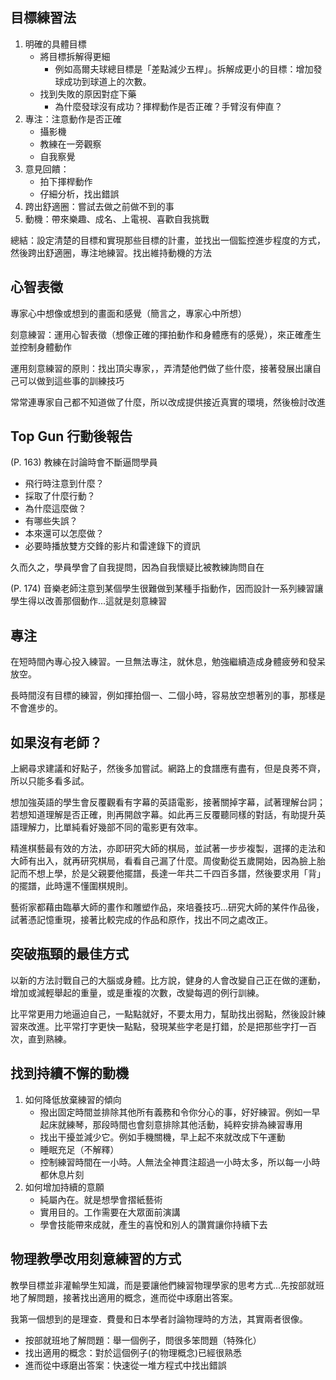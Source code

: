 ## 目標練習法

1. 明確的具體目標
   - 將目標拆解得更細
      - 例如高爾夫球總目標是「差點減少五桿」。拆解成更小的目標：增加發球成功到球道上的次數。
   - 找到失敗的原因對症下藥
      - 為什麼發球沒有成功？揮桿動作是否正確？手臂沒有伸直？
2. 專注：注意動作是否正確
   - 攝影機
   - 教練在一旁觀察
   - 自我察覺
3. 意見回饋：
   - 拍下揮桿動作
   - 仔細分析，找出錯誤
4. 跨出舒適圈：嘗試去做之前做不到的事
5. 動機：帶來樂趣、成名、上電視、喜歡自我挑戰

總結：設定清楚的目標和實現那些目標的計畫，並找出一個監控進步程度的方式，然後跨出舒適圈，專注地練習。找出維持動機的方法

## 心智表徵

專家心中想像或想到的畫面和感覺（簡言之，專家心中所想）

刻意練習：運用心智表徵（想像正確的揮拍動作和身體應有的感覺），來正確產生並控制身體動作

運用刻意練習的原則：找出頂尖專家，，弄清楚他們做了些什麼，接著發展出讓自己可以做到這些事的訓練技巧

常常連專家自己都不知道做了什麼，所以改成提供接近真實的環境，然後檢討改進

## Top Gun 行動後報告

(P. 163) 教練在討論時會不斷逼問學員
   - 飛行時注意到什麼？
   - 採取了什麼行動？
   - 為什麼這麼做？
   - 有哪些失誤？
   - 本來還可以怎麼做？
   - 必要時播放雙方交鋒的影片和雷達錄下的資訊

久而久之，學員學會了自我提問，因為自我懷疑比被教練詢問自在

(P. 174) 音樂老師注意到某個學生很難做到某種手指動作，因而設計一系列練習讓學生得以改善那個動作...這就是刻意練習

## 專注

在短時間內專心投入練習。一旦無法專注，就休息，勉強繼續造成身體疲勞和發呆放空。

長時間沒有目標的練習，例如揮拍個一、二個小時，容易放空想著別的事，那樣是不會進步的。

## 如果沒有老師？

上網尋求建議和好點子，然後多加嘗試。網路上的食譜應有盡有，但是良莠不齊，所以只能多看多試。

想加強英語的學生會反覆觀看有字幕的英語電影，接著關掉字幕，試著理解台詞；若想知道理解是否正確，則再開啟字幕。如此再三反覆聽同樣的對話，有助提升英語理解力，比單純看好幾部不同的電影更有效率。

精進棋藝最有效的方法，亦即研究大師的棋局，並試著一步步複製，選擇的走法和大師有出入，就再研究棋局，看看自己漏了什麼。周俊勳從五歲開始，因為臉上胎記而不想上學，於是父親要他擺譜，長達一年共二千四百多譜，然後要求用「背」的擺譜，此時還不懂圍棋規則。

藝術家都藉由臨摹大師的畫作和雕塑作品，來培養技巧...研究大師的某件作品後，試著憑記憶重現，接著比較完成的作品和原作，找出不同之處改正。

## 突破瓶頸的最佳方式

以新的方法討戰自己的大腦或身體。比方說，健身的人會改變自己正在做的運動，增加或減輕舉起的重量，或是重複的次數，改變每週的例行訓練。

比平常更用力地逼迫自己，一點點就好，不要太用力，幫助找出弱點，然後設計練習來改進。比平常打字更快一點點，發現某些字老是打錯，於是把那些字打一百次，直到熟練。

## 找到持續不懈的動機

1. 如何降低放棄練習的傾向
   - 撥出固定時間並排除其他所有義務和令你分心的事，好好練習。例如一早起床就練琴，那段時間也會刻意排除其他活動，純粹安排為練習專用
   - 找出干擾並減少它。例如手機關機，早上起不來就改成下午運動
   - 睡眠充足（不解釋）
   - 控制練習時間在一小時。人無法全神貫注超過一小時太多，所以每一小時都休息片刻
2. 如何增加持續的意願
   - 純屬內在。就是想學會摺紙藝術
   - 實用目的。工作需要在大眾面前演講
   - 學會技能帶來成就，產生的喜悅和別人的讚賞讓你持續下去

## 物理教學改用刻意練習的方式

教學目標並非灌輸學生知識，而是要讓他們練習物理學家的思考方式...先按部就班地了解問題，接著找出適用的概念，進而從中琢磨出答案。

我第一個想到的是理查．費曼和日本學者討論物理時的方法，其實兩者很像。

- 按部就班地了解問題：舉一個例子，問很多笨問題（特殊化）
- 找出適用的概念：對於這個例子(的物理概念)已經很熟悉
- 進而從中琢磨出答案：快速從一堆方程式中找出錯誤

